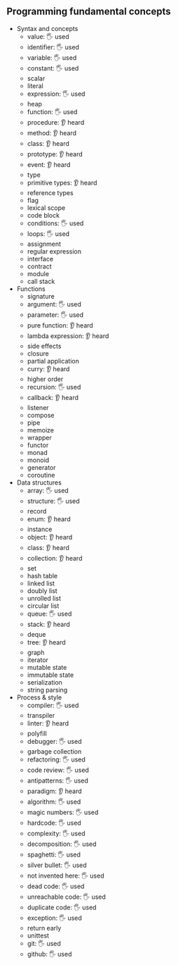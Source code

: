 ## Programming fundamental concepts

- Syntax and concepts
  - value: 🖐️ used
  - identifier: 🖐️ used
  - variable: 🖐️ used
  - constant: 🖐️ used
  - scalar
  - literal
  - expression: 🖐️ used
  - heap
  - function: 🖐️ used
  - procedure: 👂 heard
  - method: 👂 heard
  - class: 👂 heard
  - prototype: 👂 heard
  - event: 👂 heard
  - type
  - primitive types: 👂 heard
  - reference types
  - flag
  - lexical scope
  - code block
  - conditions: 🖐️ used
  - loops: 🖐️ used
  - assignment
  - regular expression
  - interface
  - contract
  - module
  - call stack
- Functions
  - signature
  - argument: 🖐️ used
  - parameter: 🖐️ used
  - pure function: 👂 heard
  - lambda expression: 👂 heard
  - side effects
  - closure
  - partial application
  - curry: 👂 heard
  - higher order
  - recursion: 🖐️ used
  - callback: 👂 heard
  - listener
  - compose
  - pipe
  - memoize
  - wrapper
  - functor
  - monad
  - monoid
  - generator
  - coroutine
- Data structures
  - array: 🖐️ used
  - structure: 🖐️ used
  - record
  - enum: 👂 heard
  - instance
  - object: 👂 heard
  - class: 👂 heard
  - collection: 👂 heard
  - set
  - hash table
  - linked list
  - doubly list
  - unrolled list
  - circular list
  - queue: 🖐️ used
  - stack: 👂 heard
  - deque
  - tree: 👂 heard
  - graph
  - iterator
  - mutable state
  - immutable state
  - serialization
  - string parsing
- Process & style
  - compiler: 🖐️ used
  - transpiler
  - linter: 👂 heard
  - polyfill
  - debugger: 🖐️ used
  - garbage collection
  - refactoring: 🖐️ used
  - code review: 🖐️ used
  - antipatterns: 🖐️ used
  - paradigm: 👂 heard
  - algorithm: 🖐️ used
  - magic numbers: 🖐️ used
  - hardcode: 🖐️ used
  - complexity: 🖐️ used
  - decomposition: 🖐️ used
  - spaghetti: 🖐️ used
  - silver bullet: 🖐️ used
  - not invented here: 🖐️ used
  - dead code: 🖐️ used
  - unreachable code: 🖐️ used
  - duplicate code: 🖐️ used
  - exception: 🖐️ used
  - return early
  - unittest
  - git: 🖐️ used
  - github: 🖐️ used
